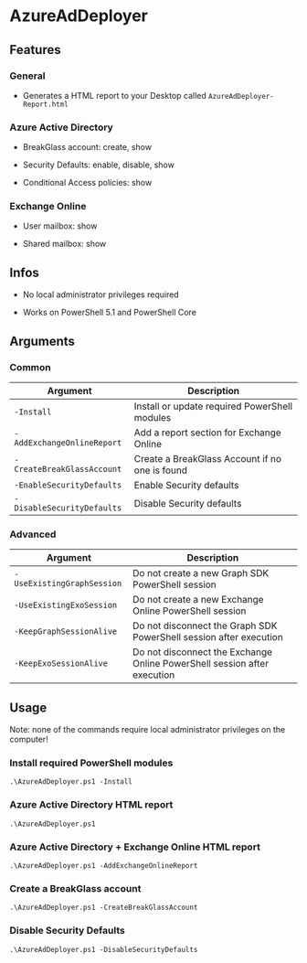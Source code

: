 # AzureAdDeployer

## Features

### General

- Generates a HTML report to your Desktop called `AzureAdDeployer-Report.html`

### Azure Active Directory

- BreakGlass account: create, show

- Security Defaults: enable, disable, show

- Conditional Access policies: show

### Exchange Online

- User mailbox: show

- Shared mailbox: show

## Infos

- No local administrator privileges required

- Works on PowerShell 5.1 and PowerShell Core

## Arguments

### Common

| Argument | Description |
| --- | --- |
| `-Install` | Install or update required PowerShell modules |
| `-AddExchangeOnlineReport` | Add a report section for Exchange Online |
| `-CreateBreakGlassAccount` | Create a BreakGlass Account if no one is found |
| `-EnableSecurityDefaults` | Enable Security defaults |
| `-DisableSecurityDefaults` | Disable Security defaults |

### Advanced

| Argument | Description |
| --- | --- |
| `-UseExistingGraphSession` | Do not create a new Graph SDK PowerShell session |
| `-UseExistingExoSession` | Do not create a new Exchange Online PowerShell session |
| `-KeepGraphSessionAlive` | Do not disconnect the Graph SDK PowerShell session after execution |
| `-KeepExoSessionAlive` | Do not disconnect the Exchange Online PowerShell session after execution |

## Usage

Note: none of the commands require local administrator privileges on the computer!

### Install required PowerShell modules

`.\AzureAdDeployer.ps1 -Install`

### Azure Active Directory HTML report

`.\AzureAdDeployer.ps1`

### Azure Active Directory + Exchange Online HTML report

`.\AzureAdDeployer.ps1 -AddExchangeOnlineReport`

### Create a BreakGlass account

`.\AzureAdDeployer.ps1 -CreateBreakGlassAccount`

### Disable Security Defaults

`.\AzureAdDeployer.ps1 -DisableSecurityDefaults`